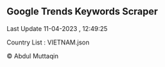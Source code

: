 

## Google Trends Keywords Scraper 
 
Last Update 11-04-2023 , 12:49:25

Country List :
VIETNAM.json



© Abdul Muttaqin 

